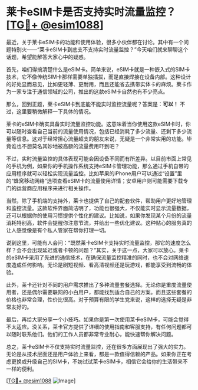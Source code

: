 # 莱卡eSIM卡是否支持实时流量监控？[[TG💪+ @esim1088](https://t.me/s/esim1088)]

最近，关于莱卡eSIM卡的功能和使用体验，很多小伙伴都在讨论。其中有一个问题特别火——“莱卡eSIM卡到底支不支持实时流量监控？”今天咱们就来聊聊这个话题，希望能解答大家心中的疑惑。

首先，咱们得搞清楚什么是eSIM卡。简单来说，eSIM卡就是一种嵌入式的SIM卡技术，它不像传统SIM卡那样需要单独插拔，而是直接焊接在设备内部。这种设计的好处显而易见，比如更轻薄、更耐用，而且还能省去携带实体卡的麻烦。莱卡作为一家专注于通信领域的公司，推出的这款eSIM卡自然也有不少亮点。

那么，回到正题，莱卡eSIM卡到底能不能实时监控流量呢？答案是：**可以！** 不过，这里要稍微解释一下具体的情况。

莱卡的eSIM卡确实具备实时流量监控功能。这意味着当你使用这款eSIM卡时，你可以随时查看自己当前的流量使用情况，包括已经消耗了多少流量、还剩下多少流量等信息。这对于经常担心流量超支的朋友来说，无疑是一个非常实用的功能。毕竟谁也不想莫名其妙地被高额的流量费用吓到吧？

不过，实时流量监控的具体表现可能会因设备不同而有所差异。以目前市面上常见的手机为例，如果你的手机操作系统支持eSIM卡管理功能，那么通过手机自带的应用程序就可以轻松实现流量监控。比如苹果的iPhone用户可以通过“设置”里的“蜂窝移动网络”选项查看eSIM卡的流量使用详情；安卓用户则可能需要下载专门的运营商应用程序来进行相关操作。

当然，除了手机端的支持外，莱卡也提供了自己的配套软件，帮助用户更好地管理和监控流量。这款软件界面简洁明了，功能也很强大，不仅能实时显示流量数据，还可以根据你的使用习惯提供个性化的建议。比如说，如果你发现某个月份的流量消耗特别高，软件会提醒你注意节流，并给出一些优化建议。这种贴心的服务真的让人感觉像是有个私人管家在帮你打理一切。

说到这里，可能有人会问：“既然莱卡eSIM卡支持实时流量监控，那它的速度怎么样？会不会出现延迟或者卡顿的问题？”其实，关于这一点，大家可以放心。莱卡的eSIM卡采用了先进的通信技术，在确保流量监控精准的同时，也不会对网络速度造成任何影响。无论是刷短视频、看高清视频还是玩游戏，都能享受到流畅的体验。

此外，莱卡还针对不同的用户需求推出了多种流量套餐选择。无论你是重度流量使用者，还是偶尔需要联网的小白用户，都能找到适合自己的方案。而且这些套餐的价格也非常合理，性价比很高。对于预算有限的学生党来说，这样的选择无疑是非常友好的。

最后，再给大家分享一个小技巧。如果你是第一次使用莱卡eSIM卡，可能会觉得不太适应。没关系，莱卡官方提供了详细的使用指南和客服支持，有任何问题都可以随时联系他们。他们的工作人员都非常专业耐心，能快速帮你解决问题。

总之，莱卡eSIM卡不仅支持实时流量监控，还在很多方面展现出了强大的实力。无论是从技术层面还是用户体验上来看，都是一款值得信赖的产品。如果你正在考虑更换或升级自己的SIM卡，不妨试试莱卡eSIM卡，相信它会给你的生活带来不一样的便利。

[[TG💪+ @esim1088](https://t.me/s/esim1088) ![Image](https://i.postimg.cc/4NQfJmqS/Snipaste-2025-05-13-00-14-12.png)]
